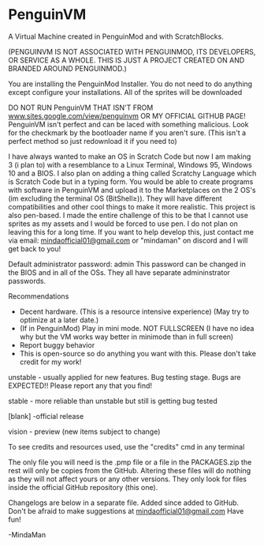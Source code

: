 # PenguinVM
A Virtual Machine created in PenguinMod and with ScratchBlocks. 

(PENGUINVM IS NOT ASSOCIATED WITH PENGUINMOD, ITS DEVELOPERS, OR SERVICE AS A WHOLE.
THIS IS JUST A PROJECT CREATED ON AND BRANDED AROUND PENGUINMOD.)

You are installing the PenguinMod Installer. You do not need to do anything except
configure your installations. All of the sprites will be downloaded

DO NOT RUN PenguinVM THAT ISN'T FROM www.sites.google.com/view/penguinvm OR MY
OFFICIAL GITHUB PAGE! PenguinVM isn't perfect and can be laced with something
malicious. Look for the checkmark by the bootloader name if you aren't sure. 
(This isn't a perfect method so just redownload it if you need to)

I have always wanted to make an OS in Scratch Code but now I am making 3 
(i plan to) with a resemblance to a Linux Terminal, Windows 95, Windows 10 and a 
BIOS. I also plan on adding a thing called Scratchy Language which is Scratch Code
but in a typing form. You would be able to create programs with software in 
PenguinVM and upload it to the Marketplaces on the 2 OS's (im excluding the
terminal OS (BitShell≥)). They will have different compatibilities and other 
cool things to make it more realistic. This project is also pen-based. I made the
entire challenge of this to be that I cannot use sprites as my assets and I would
be forced to use pen. I do not plan on leaving this for a long time. If you want
to help develop this, just contact me via email: mindaofficial01@gmail.com or
"mindaman" on discord and I will get back to you! 

Default administrator password: admin
This password can be changed in the BIOS and in all of the OSs.
They all have separate admininstrator passwords.

Recommendations

- Decent hardware. (This is a resource intensive experience) (May try to optimize
at a later date.)
- (If in PenguinMod) Play in mini mode. NOT FULLSCREEN (I have no idea why but the
VM works way better in minimode than in full screen)
- Report buggy behavior
- This is open-source so do anything you want with this. Please don't take
credit for my work!

unstable - usually applied for new features. Bug testing stage. Bugs are 
EXPECTED!! Please report any that you find!

stable - more reliable than unstable but still is getting bug tested

[blank] -official release

vision - preview (new items subject to change)

To see credits and resources used, use the "credits" cmd in any terminal

The only file you will need is the .pmp file or a file in the PACKAGES.zip the 
rest will only be copies from the GitHub. Altering these files will do nothing
as they will not affect yours or any other versions. They only look for files
inside the official GitHub repository (this one).

Changelogs are below in a separate file. Added since added to GitHub.
Don't be afraid to make suggestions at mindaofficial01@gmail.com
Have fun!

-MindaMan
